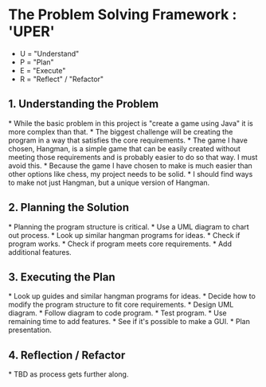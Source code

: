 <h1>The Problem Solving Framework : 'UPER'</h1>

* U = "Understand"
* P = "Plan"
* E = "Execute"
* R = "Reflect" / "Refactor"

<h2>1. Understanding the Problem</h2>
* While the basic problem in this project is "create a game using Java" it is more complex than that.
* The biggest challenge will be creating the program in a way that satisfies the core requirements.
* The game I have chosen, Hangman, is a simple game that can be easily created without meeting those requirements and is probably easier to do so that way. I must avoid this.
* Because the game I have chosen to make is much easier than other options like chess, my project needs to be solid.
* I should find ways to make not just Hangman, but a unique version of Hangman.

<h2>2. Planning the Solution</h2>
* Planning the program structure is critical.
* Use a UML diagram to chart out process.
* Look up similar hangman programs for ideas.
* Check if program works.
* Check if program meets core requirements.
* Add additional features.

<h2>3. Executing the Plan</h2>
* Look up guides and similar hangman programs for ideas.
* Decide how to modify the program structure to fit core requirements.
* Design UML diagram.
* Follow diagram to code program.
* Test program.
* Use remaining time to add features.
* See if it's possible to make a GUI.
* Plan presentation.
<h2>
    4. Reflection / Refactor
</h2>
* TBD as process gets further along.